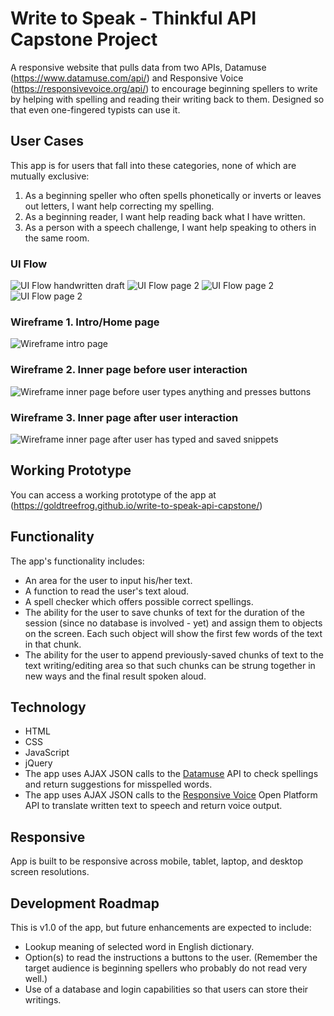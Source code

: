 # Write to Speak - Thinkful API Capstone Project

A responsive website that pulls data from two APIs, Datamuse (https://www.datamuse.com/api/) and Responsive Voice (https://responsivevoice.org/api/) to encourage beginning spellers to write by helping with spelling and reading their writing back to them. Designed so that even one-fingered typists can use it.

## User Cases

This app is for users that fall into these categories, none of which are mutually exclusive:

1.  As a beginning speller who often spells phonetically or inverts or leaves out letters, I want help correcting my spelling.
2.  As a beginning reader, I want help reading back what I have written.
3.  As a person with a speech challenge, I want help speaking to others in the same room.

### UI Flow

![UI Flow handwritten draft](github-images/api-flow-1.jpg) ![UI Flow page 2](github-images/api-flow-2.jpg) ![UI Flow page 2](github-images/api-flow-3.jpg) ![UI Flow page 2](github-images/api-flow-4.jpg)

### Wireframe 1\. Intro/Home page

![Wireframe intro page](github-images/wireframe-01-intro.jpg)

### Wireframe 2\. Inner page before user interaction

![Wireframe inner page before user types anything and presses buttons](github-images/wireframe-02-start-blank.jpg)

### Wireframe 3\. Inner page after user interaction

![Wireframe inner page after user has typed and saved snippets](github-images/wireframe-03-user-text.jpg)

## Working Prototype

You can access a working prototype of the app at (https://goldtreefrog.github.io/write-to-speak-api-capstone/)

## Functionality

The app's functionality includes:

*   An area for the user to input his/her text.
*   A function to read the user's text aloud.
*   A spell checker which offers possible correct spellings.
*   The ability for the user to save chunks of text for the duration of the session (since no database is involved - yet) and assign them to objects on the screen. Each such object will show the first few words of the text in that chunk.
*   The ability for the user to append previously-saved chunks of text to the text writing/editing area so that such chunks can be strung together in new ways and the final result spoken aloud.

## Technology

*   HTML
*   CSS
*   JavaScript
*   jQuery
*   The app uses AJAX JSON calls to the <a href="">Datamuse</a> API to check spellings and return suggestions for misspelled words.
*   The app uses AJAX JSON calls to the [Responsive Voice](http://www.convert-unix-time.com/api) Open Platform API to translate written text to speech and return voice output.

## Responsive

App is built to be responsive across mobile, tablet, laptop, and desktop screen resolutions.

## Development Roadmap

This is v1.0 of the app, but future enhancements are expected to include:

*   Lookup meaning of selected word in English dictionary.
*   Option(s) to read the instructions a buttons to the user. (Remember the target audience is beginning spellers who probably do not read very well.)
*   Use of a database and login capabilities so that users can store their writings.